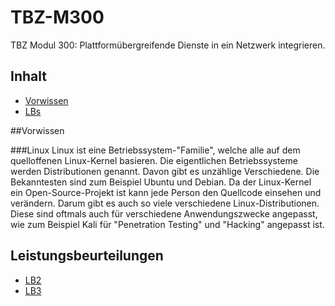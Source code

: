 # TBZ-M300
TBZ Modul 300: Plattformübergreifende Dienste in ein Netzwerk integrieren.


## Inhalt
* [Vorwissen](##Vorwissen)
* [LBs](##Leistungsbeurteilungen)


##Vorwissen

###Linux
Linux ist eine Betriebssystem-"Familie", welche alle auf dem quelloffenen Linux-Kernel basieren. Die eigentlichen Betriebssysteme werden Distributionen genannt. Davon gibt es unzählige Verschiedene. Die Bekanntesten sind zum Beispiel Ubuntu und Debian. Da der Linux-Kernel ein Open-Source-Projekt ist kann jede Person den Quellcode einsehen und verändern. Darum gibt es auch so viele verschiedene Linux-Distributionen. Diese sind oftmals auch für verschiedene Anwendungszwecke angepasst, wie zum Beispiel Kali für "Penetration Testing" und "Hacking" angepasst ist.


## Leistungsbeurteilungen
* [LB2](./LB2/readme.md)
* [LB3](./LB3/readme.md)